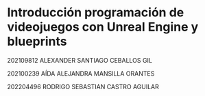 #  Introducción programación de videojuegos con Unreal Engine y blueprints

202109812	 ALEXANDER SANTIAGO CEBALLOS GIL 

202100239	 AÍDA ALEJANDRA MANSILLA ORANTES 

202204496	 RODRIGO SEBASTIAN CASTRO AGUILAR 

